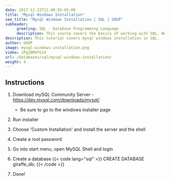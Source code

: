 ```yaml
---
date: 2017-12-22T11:48:55-05:00
title: "Mysql Windows Installation"
seo_title: "Mysql Windows Installation | SQL | GOUP"
subheader:
     greeting: SQL - Database Programming Language
     description: This course covers the basics of working with SQL. Work your way through the videos/articles and I'll teach you everything you need to know to interact with database management systems and create powerful relational databases!
description: This tutorial covers mysql windows installation in SQL.
author: GOUP
image: mysql-windows-installation.png
video: iPgIBRVFG14
url: /databases/sql/mysql-windows-installation/
weight: 4
---
```

## Instructions
1. Download mySQL Community Server - https://dev.mysql.com/downloads/mysql/
     - Be sure to go to the windows installer page
2. Run installer
3. Choose 'Custom Installation' and install the server and the shell
4. Create a root password
5. Go into start menu, open MySQL Shell and login
6. Create a database
{{< code lang="sql" >}}
CREATE DATABASE giraffe_db;
{{< /code >}}

7. Done!

